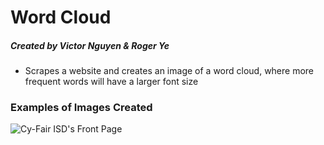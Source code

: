# Word Cloud
##### Created by Victor Nguyen & Roger Ye
* Scrapes a website and creates an image of a word cloud, where more frequent words will have a larger font size

### Examples of Images Created
![Cy-Fair ISD's Front Page](https://github.com/victournguyen/WordCloud/blob/master/cfisd.jpg?raw=true)
